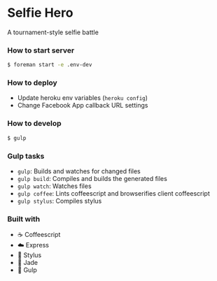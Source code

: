 # Selfie Hero
A tournament-style selfie battle

### How to start server

```sh
$ foreman start -e .env-dev
```

### How to deploy

- Update heroku env variables (`heroku config`)
- Change Facebook App callback URL settings

### How to develop

```sh
$ gulp
```

### Gulp tasks

- `gulp`: Builds and watches for changed files
- `gulp build`: Compiles and builds the generated files
- `gulp watch`: Watches files
- `gulp coffee`: Lints coffeescript and browserifies client coffeescript
- `gulp stylus`: Compiles stylus

### Built with

- :coffee: Coffeescript
- :cloud: Express
- :lipstick: Stylus
- :gem: Jade
- :tropical_fish: Gulp
